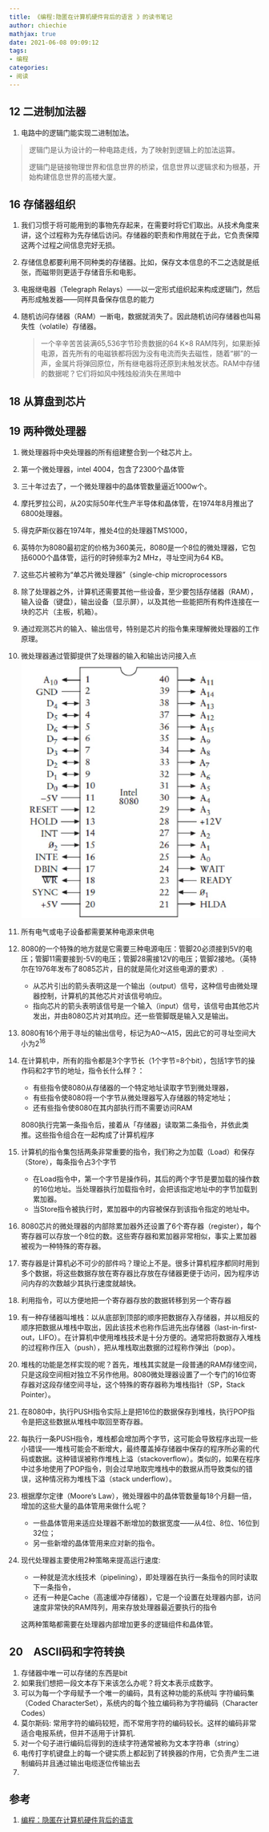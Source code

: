 ```yaml
---
title: 《编程:隐匿在计算机硬件背后的语言 》的读书笔记
author: chiechie
mathjax: true
date: 2021-06-08 09:09:12
tags:
- 编程
categories: 
- 阅读
---
```


## 12 二进制加法器

1. 电路中的逻辑门能实现二进制加法。

> 逻辑门是认为设计的一种电路走线，为了映射到逻辑上的加法运算。
> 
> 逻辑门是链接物理世界和信息世界的桥梁，信息世界以逻辑求和为根基，开始构建信息世界的高楼大厦。

## 16 存储器组织

1. 我们习惯于将可能用到的事物先存起来，在需要时将它们取出。从技术角度来讲，这个过程称为先存储后访问。存储器的职责和作用就在于此，它负责保障这两个过程之间信息完好无损。
2. 存储信息都要利用不同种类的存储器。比如，保存文本信息的不二之选就是纸张，而磁带则更适于存储音乐和电影。
3. 电报继电器（Telegraph Relays）——以一定形式组织起来构成逻辑门，然后再形成触发器——同样具备保存信息的能力
4. 随机访问存储器（RAM）一断电，数据就消失了。因此随机访问存储器也叫易失性（volatile）存储器。
   
   > 一个辛辛苦苦装满65,536字节珍贵数据的64 K×8 RAM阵列，如果断掉电源，首先所有的电磁铁都将因为没有电流而失去磁性，随着“梆”的一声，金属片将弹回原位，所有继电器将还原到未触发状态。RAM中存储的数据呢？它们将如风中残烛般消失在黑暗中



## 18 从算盘到芯片


## 19 两种微处理器

1. 微处理器将中央处理器的所有组建整合到一个硅芯片上。
2. 第一个微处理器，intel 4004，包含了2300个晶体管
3. 三十年过去了，一个微处理器中的晶体管数量逼近1000w个。
4. 摩托罗拉公司，从20实际50年代生产半导体和晶体管，在1974年8月推出了6800处理器。
5. 得克萨斯仪器在1974年，推处4位的处理器TMS1000，
6. 英特尔为8080最初定的价格为360美元，8080是一个8位的微处理器，它包括6000个晶体管，运行的时钟频率为2 MHz，寻址空间为64 KB。
7. 这些芯片被称为“单芯片微处理器”（single-chip microprocessors
8. 除了处理器之外，计算机还需要其他一些设备，至少要包括存储器（RAM），输入设备（键盘），输出设备（显示屏），以及其他一些能把所有构件连接在一块的芯片（主板，机箱）。
9. 通过观测芯片的输入、输出信号，特别是芯片的指令集来理解微处理器的工作原理。
10. 微处理器通过管脚提供了处理器的输入和输出访问接入点
![img.png](img.png)
11. 所有电气或电子设备都需要某种电源来供电
12. 8080的一个特殊的地方就是它需要三种电源电压：管脚20必须接到5V的电压；管脚11需要接到-5V的电压；管脚28需接12V的电压；管脚2接地。（英特尔在1976年发布了8085芯片，目的就是简化对这些电源的要求）. 
    
    - 从芯片引出的箭头表明这是一个输出（output）信号，这种信号由微处理器控制，计算机的其他芯片对该信号响应。
    - 指向芯片的箭头表明该信号是一个输入（input）信号，该信号由其他芯片发出，并由8080芯片对其响应。还一些管脚既是输入又是输出。
13. 8080有16个用于寻址的输出信号，标记为A0～A15，因此它的可寻址空间大小为$2^16$
14. 在计算机中，所有的指令都是3个字节长（1个字节=8个bit），包括1字节的操作码和2字节的地址，指令长什么样？：
    
    - 有些指令使8080从存储器的一个特定地址读取字节到微处理器，
    - 有些指令使8080将一个字节从微处理器写入存储器的特定地址；
    - 还有些指令使8080在其内部执行而不需要访问RAM
    
    8080执行完第一条指令后，接着从「存储器」读取第二条指令，并依此类推。这些指令组合在一起构成了计算机程序
15. 计算机的指令集包括两条非常重要的指令，我们称之为加载（Load）和保存（Store），每条指令占3个字节
    
    - 在Load指令中，第一个字节是操作码，其后的两个字节是要加载的操作数的16位地址。当处理器执行加载指令时，会把该指定地址中的字节加载到累加器。
    - 当Store指令被执行时，累加器中的内容被保存到该指令指定的地址中。
16. 8080芯片的微处理器的内部除累加器外还设置了6个寄存器（register），每个寄存器可以存放一个8位的数。这些寄存器和累加器非常相似，事实上累加器被视为一种特殊的寄存器。
17. 寄存器是计算机必不可少的部件吗？理论上不是。很多计算机程序都同时用到多个数据，将这些数据存放在寄存器比存放在存储器更便于访问，因为程序访问内存的次数越少其执行速度就越快。
18. 利用指令，可以方便地把一个寄存器存放的数据转移到另一个寄存器
19. 有一种存储器叫堆栈：以从底部到顶部的顺序把数据存入存储器，并以相反的顺序把数据从堆栈中取出，因此该技术也称作后进先出存储器（last-in-first-out，LIFO）。在计算机中使用堆栈技术是十分方便的。通常把将数据存入堆栈的过程称作压入（push），把从堆栈取出数据的过程称作弹出（pop）。
20. 堆栈的功能是怎样实现的呢？首先，堆栈其实就是一段普通的RAM存储空间，只是这段空间相对独立不另作他用。8080微处理器设置了一个专门的16位寄存器对这段存储空间寻址，这个特殊的寄存器称为堆栈指针（SP，Stack Pointer）。
21. 在8080中，执行PUSH指令实际上是把16位的数据保存到堆栈，执行POP指令是把这些数据从堆栈中取回至寄存器。
22. 每执行一条PUSH指令，堆栈都会增加两个字节，这可能会导致程序出现一些小错误——堆栈可能会不断增大，最终覆盖掉存储器中保存的程序所必需的代码或数据。这种错误被称作堆栈上溢（stackoverflow）。类似的，如果在程序中过多地使用了POP指令，则会过早地取完堆栈中的数据从而导致类似的错误，这种情况称为堆栈下溢（stack underflow）。
23. 根据摩尔定律（Moore’s Law），微处理器中的晶体管数量每18个月翻一倍，增加的这些大量的晶体管用来做什么呢？
    - 一些晶体管用来适应处理器不断增加的数据宽度——从4位、8位、16位到32位；
    - 另一些新增的晶体管用来应对新的指令。
24. 现代处理器主要使用2种策略来提高运行速度:
    
    - 一种就是流水线技术（pipelining），即处理器在执行一条指令的同时读取下一条指令，
    - 还有一种是Cache（高速缓冲存储器），它是一个设置在处理器内部，访问速度非常快的RAM阵列，用来存放处理器最近要执行的指令
    
    这两种策略都需要在处理器内部增加更多的逻辑组件和晶体管。



## 20　ASCII码和字符转换
1. 存储器中唯一可以存储的东西是bit
2. 如果我们想把一段文本存下来该怎么办呢？将文本表示成数字。
3. 可以为每一个字母赋予一个唯一的编码，具有这种功能的系统叫 字符编码集（Coded CharacterSet），系统内的每个独立编码称为字符编码（Character Codes）
4. 莫尔斯码: 常用字符的编码较短，而不常用字符的编码较长。这样的编码非常适合电报系统，但并不适用于计算机.
5. 对一个句子进行编码后得到的连续字符通常被称为文本字符串（string）
6. 电传打字机键盘上的每一个键实质上都起到了转换器的作用，它负责产生二进制编码并且通过输出电缆逐位传输出去
7. 



## 参考

1. [编程：隐匿在计算机硬件背后的语言](https://weread.qq.com/web/reader/64e32bf071fd5a9164ece6b)